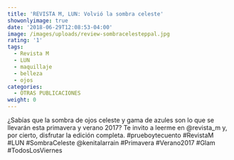```yaml
---
title: 'REVISTA M, LUN: Volvió la sombra celeste'
showonlyimage: true
date: '2018-06-29T12:08:53-04:00'
image: /images/uploads/review-sombracelesteppal.jpg
rating: '1'
tags:
  - Revista M
  - LUN
  - maquillaje
  - belleza
  - ojos
categories:
  - OTRAS PUBLICACIONES
weight: 0
---
```

¿Sabías que la sombra de ojos celeste y gama de azules son lo que se llevarán esta primavera y verano 2017? Te invito a leerme en @revista_m y, por cierto, disfrutar la edición completa. #prueboytecuento #RevistaM #LUN #SombraCeleste @kenitalarrain #Primavera #Verano2017 #Glam #TodosLosViernes
